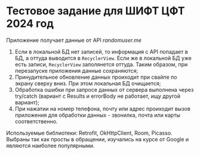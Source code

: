 # Тестовое задание для ШИФТ ЦФТ 2024 год
Приложение получает данные от API *randomuser.me*
1. Если в локальной БД нет записей, то информация с API попадает в БД, а оттуда выводится в `RecyclerView`. Если же в локальной БД уже есть записи, `RecyclerView` заполянется оттуда. Таким образом, при перезапуске приложения данные сохраняются;
2. Принудительное обновление данных проиходит при свайпе по экрану сверху вниз. При этом локальная БД очищается;
3. Обработка ошибки при запросе данных от сервера выполнена через try/catch (вариант с Results и errorBody не работает, ищу другой вариант);
4. При нажатии на номер телефона, почту или адрес проиходит вызов приложения для обработки данных - звонилка, почта или карты соответственно.

Используемые библиотеки: Retrofit, OkHttpClient, Room, Picasso. Выбраны так как просты в обращении, изучались на курсе от Google и являются наиболее популярными.
